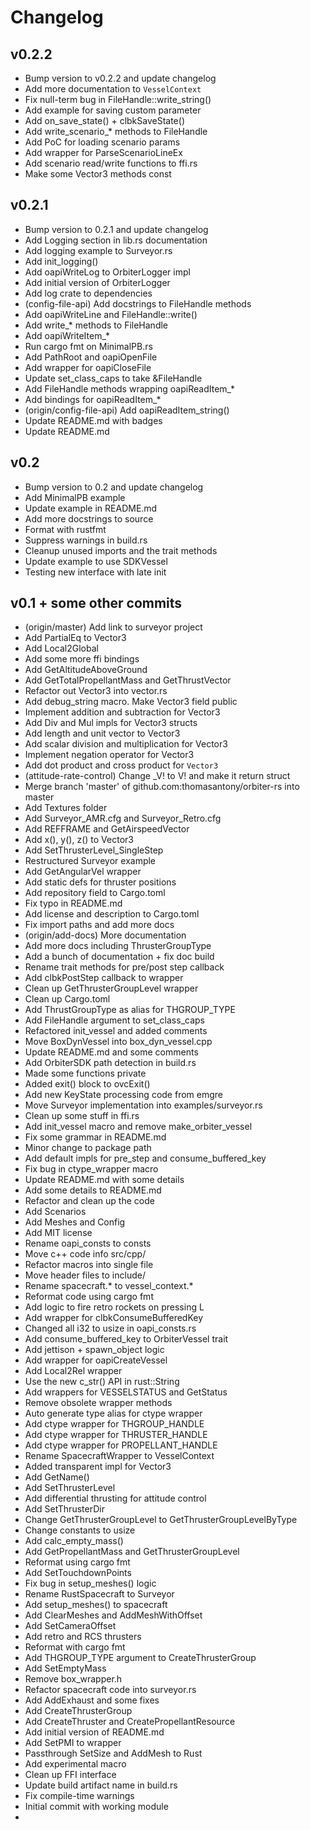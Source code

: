 # Changelog

## v0.2.2
- Bump version to v0.2.2 and update changelog
- Add more documentation to `VesselContext`
- Fix null-term bug in FileHandle::write_string()
- Add example for saving custom parameter
- Add on_save_state() + clbkSaveState()
- Add write_scenario_* methods to FileHandle
- Add PoC for loading scenario params
- Add wrapper for ParseScenarioLineEx
- Add scenario read/write functions to ffi.rs
- Make some Vector3 methods const

## v0.2.1
- Bump version to 0.2.1 and update changelog
- Add Logging section in lib.rs documentation
- Add logging example to Surveyor.rs
- Add init_logging()
- Add oapiWriteLog to OrbiterLogger impl
- Add initial version of OrbiterLogger
- Add log crate to dependencies
- (config-file-api) Add docstrings to FileHandle methods
- Add oapiWriteLine and FileHandle::write()
- Add write_* methods to FileHandle
- Add oapiWriteItem_*
- Run cargo fmt on MinimalPB.rs
- Add PathRoot and oapiOpenFile
- Add wrapper for oapiCloseFile
- Update set_class_caps to take &FileHandle
- Add FileHandle methods wrapping oapiReadItem_*
- Add bindings for oapiReadItem_*
- (origin/config-file-api) Add oapiReadItem_string()
- Update README.md with badges
- Update README.md

## v0.2
- Bump version to 0.2 and update changelog
- Add MinimalPB example
- Update example in README.md
- Add more docstrings to source
- Format with rustfmt
- Suppress warnings in build.rs
- Cleanup unused imports and the trait methods
- Update example to use SDKVessel
- Testing new interface with late init

## v0.1 + some other commits
- (origin/master) Add link to surveyor project
- Add PartialEq to Vector3
- Add Local2Global
- Add some more ffi bindings
- Add GetAltitudeAboveGround
- Add GetTotalPropellantMass and GetThrustVector
- Refactor out Vector3 into vector.rs
- Add debug_string macro. Make Vector3 field public
- Implement addition and subtraction for Vector3
- Add Div and Mul impls for Vector3 structs
- Add length and unit vector to Vector3
- Add scalar division and multiplication for Vector3
- Implement negation operator for Vector3
- Add dot product and cross product for `Vector3`
- (attitude-rate-control) Change _V! to V! and make it return struct
- Merge branch 'master' of github.com:thomasantony/orbiter-rs into master
- Add Textures folder
- Add Surveyor_AMR.cfg and Surveyor_Retro.cfg
- Add REFFRAME and GetAirspeedVector
- Add x(), y(), z() to Vector3
- Add SetThrusterLevel_SingleStep
- Restructured Surveyor example
- Add GetAngularVel wrapper
- Add static defs for thruster positions
- Add repository field to Cargo.toml
- Fix typo in README.md
- Add license and description to Cargo.toml
- Fix import paths and add more docs
- (origin/add-docs) More documentation
- Add more docs including ThrusterGroupType
- Add a bunch of documentation + fix doc build
- Rename trait methods for pre/post step callback
- Add clbkPostStep callback to wrapper
- Clean up GetThrusterGroupLevel wrapper
- Clean up Cargo.toml
- Add ThrustGroupType as alias for THGROUP_TYPE
- Add FileHandle argument to set_class_caps
- Refactored init_vessel and added comments
- Move BoxDynVessel into box_dyn_vessel.cpp
- Update README.md and some comments
- Add OrbiterSDK path detection in build.rs
- Made some functions private
- Added exit() block to ovcExit()
- Add new KeyState processing code from emgre
- Move Surveyor implementation into examples/surveyor.rs
- Clean up some stuff in ffi.rs
- Add init_vessel macro and remove make_orbiter_vessel
- Fix some grammar in README.md
- Minor change to package path
- Add default impls for pre_step and consume_buffered_key
- Fix bug in ctype_wrapper macro
- Update README.md with some details
- Add some details to README.md
- Refactor and clean up the code
- Add Scenarios
- Add Meshes and Config
- Add MIT license
- Rename oapi_consts to consts
- Move c++ code info src/cpp/
- Refactor macros into single file
- Move header files to include/
- Rename spacecraft.* to vessel_context.*
- Reformat code using cargo fmt
- Add logic to fire retro rockets on pressing L
- Add wrapper for clbkConsumeBufferedKey
- Changed all i32 to usize in oapi_consts.rs
- Add consume_buffered_key to OrbiterVessel trait
- Add jettison + spawn_object logic
- Add wrapper for oapiCreateVessel
- Add Local2Rel wrapper
- Use the new c_str() API in rust::String
- Add wrappers for VESSELSTATUS and GetStatus
- Remove obsolete wrapper methods
- Auto generate type alias for ctype wrapper
- Add ctype wrapper for THGROUP_HANDLE
- Add ctype wrapper for THRUSTER_HANDLE
- Add ctype wrapper for PROPELLANT_HANDLE
- Rename SpacecraftWrapper to VesselContext
- Added transparent impl for Vector3
- Add GetName()
- Add SetThrusterLevel
- Add differential thrusting for attitude control
- Add SetThrusterDir
- Change GetThrusterGroupLevel to GetThrusterGroupLevelByType
- Change constants to usize
- Add calc_empty_mass()
- Add GetPropellantMass and GetThrusterGroupLevel
- Reformat using cargo fmt
- Add SetTouchdownPoints
- Fix bug in setup_meshes() logic
- Rename RustSpacecraft to Surveyor
- Add setup_meshes() to spacecraft
- Add ClearMeshes and AddMeshWithOffset
- Add SetCameraOffset
- Add retro and RCS thrusters
- Reformat with cargo fmt
- Add THGROUP_TYPE argument to CreateThrusterGroup
- Add SetEmptyMass
- Remove box_wrapper.h
- Refactor spacecraft code into surveyor.rs
- Add AddExhaust and some fixes
- Add CreateThrusterGroup
- Add CreateThruster and CreatePropellantResource
- Add initial version of README.md
- Add SetPMI to wrapper
- Passthrough SetSize and AddMesh to Rust
- Add experimental macro
- Clean up FFI interface
- Update build artifact name in build.rs
- Fix compile-time warnings
- Initial commit with working module
- 

